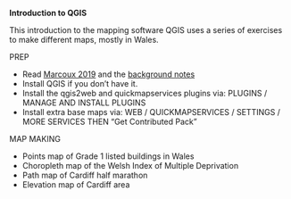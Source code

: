 **Introduction to QGIS**

This introduction to the mapping software QGIS uses a series of exercises to make different maps, mostly in Wales. 

PREP
- Read [Marcoux 2019](https://datajournalism.com/read/longreads/geographic-information-systems-a-use-case-for-journalists) and the [background notes](https://github.com/aodhanlutetiae/QGIS/blob/main/background.md)
- Install QGIS if you don’t have it. 
- Install the qgis2web and quickmapservices plugins via: PLUGINS / MANAGE AND INSTALL PLUGINS
- Install extra base maps via: WEB / QUICKMAPSERVICES / SETTINGS / MORE SERVICES THEN “Get Contributed Pack”

MAP MAKING
- Points map of Grade 1 listed buildings in Wales
- Choropleth map of the Welsh Index of Multiple Deprivation
- Path map of Cardiff half marathon
- Elevation map of Cardiff area
